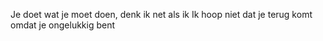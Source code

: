 
Je doet wat je moet doen, denk ik
net als ik
Ik hoop niet dat je terug komt
omdat je ongelukkig bent

